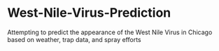 # West-Nile-Virus-Prediction
Attempting to predict the appearance of the West Nile Virus in Chicago based on weather, trap data, and spray efforts
